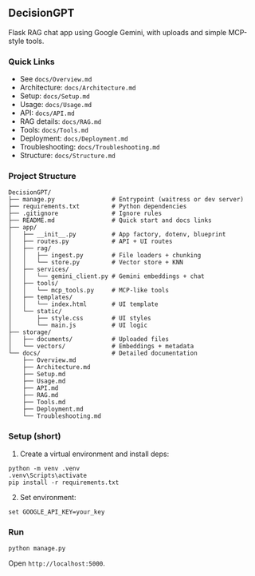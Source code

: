 ## DecisionGPT

Flask RAG chat app using Google Gemini, with uploads and simple MCP-style tools.

### Quick Links
- See `docs/Overview.md`
- Architecture: `docs/Architecture.md`
- Setup: `docs/Setup.md`
- Usage: `docs/Usage.md`
- API: `docs/API.md`
- RAG details: `docs/RAG.md`
- Tools: `docs/Tools.md`
- Deployment: `docs/Deployment.md`
- Troubleshooting: `docs/Troubleshooting.md`
- Structure: `docs/Structure.md`

### Project Structure
```
DecisionGPT/
├── manage.py                # Entrypoint (waitress or dev server)
├── requirements.txt         # Python dependencies
├── .gitignore               # Ignore rules
├── README.md                # Quick start and docs links
├── app/
│   ├── __init__.py          # App factory, dotenv, blueprint
│   ├── routes.py            # API + UI routes
│   ├── rag/
│   │   ├── ingest.py        # File loaders + chunking
│   │   └── store.py         # Vector store + KNN
│   ├── services/
│   │   └── gemini_client.py # Gemini embeddings + chat
│   ├── tools/
│   │   └── mcp_tools.py     # MCP-like tools
│   ├── templates/
│   │   └── index.html       # UI template
│   └── static/
│       ├── style.css        # UI styles
│       └── main.js          # UI logic
├── storage/
│   ├── documents/           # Uploaded files
│   └── vectors/             # Embeddings + metadata
└── docs/                    # Detailed documentation
    ├── Overview.md
    ├── Architecture.md
    ├── Setup.md
    ├── Usage.md
    ├── API.md
    ├── RAG.md
    ├── Tools.md
    ├── Deployment.md
    └── Troubleshooting.md
```

### Setup (short)
1. Create a virtual environment and install deps:
```
python -m venv .venv
.venv\Scripts\activate
pip install -r requirements.txt
```
2. Set environment:
```
set GOOGLE_API_KEY=your_key
```

### Run
```
python manage.py
```

Open `http://localhost:5000`.

